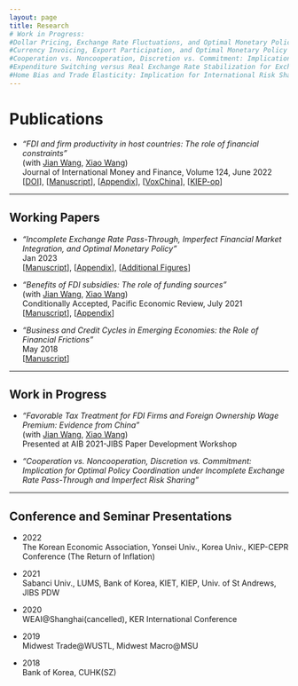 ```yaml
---
layout: page
title: Research 
# Work in Progress: 
#Dollar Pricing, Exchange Rate Fluctuations, and Optimal Monetary Policy in Multiple Countries
#Currency Invoicing, Export Participation, and Optimal Monetary Policy
#Cooperation vs. Noncooperation, Discretion vs. Commitment: Implication for Optimal Policy Coordination under Incomplete Exchange Rate Pass-Through and Imperfect Risk Sharing
#Expenditure Switching versus Real Exchange Rate Stabilization for Exchange Rate Policy Revisited
#Home Bias and Trade Elasticity: Implication for International Risk Sharing and the Transmission of Supply and Demand Shocks
---
```


# Publications
* _“FDI and firm productivity in host countries: The role of financial constraints”_ <br>
  (with [Jian Wang](https://jianwang.weebly.com/), [Xiao Wang](https://sites.google.com/site/xiaowangeconomics/)) <br>
  Journal of International Money and Finance, Volume 124, June 2022 <br>
  [[DOI](https://www.sciencedirect.com/science/article/pii/S0261560622000262?dgcid=coauthor)], [[Manuscript](https://econhanwt.github.io/my_docs/papers/2022_02_HanWangWangFDI_JIMF_main.pdf)], [[Appendix](https://econhanwt.github.io/my_docs/papers/2022_02_HanWangWangFDI_JIMF_appendix.pdf)], [[VoxChina](http://www.voxchina.org/show-3-221.html)], [[KIEP-op](https://econhanwt.github.io/my_docs/papers/2021_10_KIEP_opinions_no224.pdf)] 

<hr size="2px">

## Working Papers
* _“Incomplete Exchange Rate Pass-Through, Imperfect Financial Market Integration, and Optimal Monetary Policy”_ <br>
  Jan 2023 <br>
  [[Manuscript](https://econhanwt.github.io/my_docs/papers/HWT_OMP_RiskSharing_PTM_2023_01.pdf)], [[Appendix](https://econhanwt.github.io/my_docs/papers/HWT_OMP_RiskSharing_PTM_2023_01_append.pdf)], [[Additional Figures](https://econhanwt.github.io/my_docs/papers/HWT_OMP_RiskSharing_PTM_2023_01_fig.pdf)] 

* _“Benefits of FDI subsidies: The role of funding sources”_ <br>
  (with [Jian Wang](https://jianwang.weebly.com/), [Xiao Wang](https://sites.google.com/site/xiaowangeconomics/)) <br>
  Conditionally Accepted, Pacific Economic Review, July 2021 <br> 
  [[Manuscript](https://econhanwt.github.io/my_docs/papers/2021_07_HanWangWangFDI_PER_main.pdf)], [[Appendix](https://econhanwt.github.io/my_docs/papers/2021_07_HanWangWangFDI_PER_appendix.pdf)] 
  
* _“Business and Credit Cycles in Emerging Economies: the Role of Financial Frictions”_ <br>
  May 2018 <br>
  [[Manuscript](https://econhanwt.github.io/my_docs/papers/2018_05_HWT_Spread_Banks_EME.pdf)] 

<hr size="2px">

## Work in Progress 
* _“Favorable Tax Treatment for FDI Firms and Foreign Ownership Wage Premium: Evidence from China”_ <br>
  (with [Jian Wang](https://jianwang.weebly.com/), [Xiao Wang](https://sites.google.com/site/xiaowangeconomics/)) <br>
  Presented at AIB 2021-JIBS Paper Development Workshop 
  
* _“Cooperation vs. Noncooperation, Discretion vs. Commitment: Implication for Optimal Policy Coordination under Incomplete Exchange Rate Pass-Through and Imperfect Risk Sharing”_ 

<hr size="2px">

## Conference and Seminar Presentations
* 2022 <br> 
  The Korean Economic Association, Yonsei Univ., Korea Univ., KIEP-CEPR Conference (The Return of Inflation) 
  
* 2021 <br> 
  Sabanci Univ., LUMS, Bank of Korea, KIET, KIEP, Univ. of St Andrews, JIBS PDW
  
* 2020 <br> 
  WEAI@Shanghai(cancelled), KER International Conference 
  
* 2019 <br> 
  Midwest Trade@WUSTL, Midwest Macro@MSU 
  
* 2018 <br> 
  Bank of Korea, CUHK(SZ) 
